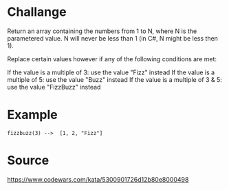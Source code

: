 # Challange
Return an array containing the numbers from 1 to N, where N is the parametered value. N will never be less than 1 (in C#, N might be less then 1).

Replace certain values however if any of the following conditions are met:

If the value is a multiple of 3: use the value "Fizz" instead
If the value is a multiple of 5: use the value "Buzz" instead
If the value is a multiple of 3 & 5: use the value "FizzBuzz" instead

# Example
``` fizzbuzz(3) -->  [1, 2, "Fizz"] ```

# Source
https://www.codewars.com/kata/5300901726d12b80e8000498